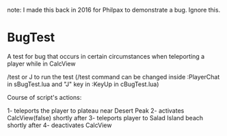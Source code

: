note: I made this back in 2016 for Philpax to demonstrate a bug. Ignore this.

# BugTest
A test for bug that occurs in certain circumstances when teleporting a player while in CalcView

/test or J to run the test
(/test command can be changed inside :PlayerChat in sBugTest.lua and "J" key in :KeyUp in cBugTest.lua)

Course of script's actions:

1- teleports the player to plateau near Desert Peak
2- activates CalcView(false) shortly after
3- teleports player to Salad Island beach shortly after
4- deactivates CalcView

